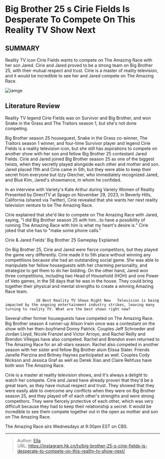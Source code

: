 # Big Brother 25 s Cirie Fields Is Desperate To Compete On This Reality TV Show Next


## SUMMARY 



  Reality TV icon Cirie Fields wants to compete on The Amazing Race with her son Jared.   Cirie and Jared proved to be a strong team on Big Brother 25, with their mutual respect and trust.   Cirie is a master of reality television, and it would be incredible to see her and Jared compete on The Amazing Race.  

![iamge](https://static1.srcdn.com/wordpress/wp-content/uploads/2023/08/survivor-legend-cirie-fields-joins-big-brother-25-premiere-in-shocking-twist.jpg)

## Literature Review
Reality TV legend Cirie Fields was on Survivor and Big Brother, and won Snake in the Grass and The Traitors season 1, but she&#39;s not done competing.




Big Brother season 25 houseguest, Snake in the Grass co-winner, The Traitors season 1 winner, and four-time Survivor player and legend Cirie Fields is a reality television icon, but she still has aspirations to compete on another show with her son and fellow Big Brother 25 contestant Jared Fields. Cirie and Jared joined Big Brother season 25 as one of the biggest twists, when they secretly played alongside each other and mother and son. Jared placed 11th and Cirie came in 5th, but they were able to keep their secret from everyone but Izzy Gleicher, who immediately recognized Jared, and Blue Kim, Jared&#39;s showmance, in whom he confided.




In an interview with Variety&#39;s Kate Arthur during Variety Women of Reality Presented by DirectTV at Spago on November 29, 2023, in Beverly Hills, California (shared via Twitter), Cirie revealed that she wants her next reality television venture to be The Amazing Race. 


 

Cirie explained that she&#39;d like to compete on The Amazing Race with Jared, saying, &#34;I did Big Brother season 25 with him...to have a possibility of running The Amazing Race with him is what my heart&#39;s desire is.&#34; Cirie joked that she has to &#34;make some phone calls.&#34;


 Cirie &amp; Jared Fields&#39; Big Brother 25 Gameplay Explained 
          




On Big Brother 25, Cirie and Jared were fierce competitors, but they played the game very differently. Cirie made it to 5th place without winning any competitions because she had an outstanding social game. She was able to manipulate her fellow houseguests with her charming personality, and strategize to get them to do her bidding. On the other hand, Jared won three competitions, including two Head of Household (HOH) and one Power of Veto games, in the 58 days that he was in the house. They could bring together their physical and mental strengths to create a winning Amazing Race team.

                  20 Best Reality TV Shows Right Now   Television is being impacted by the ongoing entertainment industry strikes, leaving many turning to reality TV. What are the best shows right now?    

Several other former houseguests have competed on The Amazing Race. Big Brother season 4 runner-up Alison Irwin once was a contestant on the show with her then-boyfriend Donny Patrick. Couples Jeff Schroeder and Jordan Lloyd, Nicole Franzel and Victor Arroyo, and Rachel Reilly and Brendon Villegas have also competed. Rachel and Brendon even returned to The Amazing Race for an all-stars season. Rachel also competed in another season with her sister and fellow Big Brother alum Elissa Slater. Friends Janelle Pierzina and Britney Haynes participated as well. Couples Cody Nickson and Jessica Graf as well as Derek Xiao and Claire Rehfuss have both won The Amazing Race.




Cirie is a master at reality television shows, and it&#39;s always a delight to watch her compete. Cirie and Jared have already proven that they&#39;d be a great team, as they have mutual respect and trust. They showed that they were easily able to overcome any conflicts when they were on Big Brother season 25, and they played off of each other&#39;s strengths and were strong competitors. They were fiercely protective of each other, which was very difficult because they had to keep their relationship a secret. It would be incredible to see them compete together out in the open as mother and son on The Amazing Race.

The Amazing Race airs Wednesdays at 9:30pm EST on CBS.



---

> Author: [Ella](https://instagram.hk.cn/)  
> URL: https://instagram.hk.cn/tv/big-brother-25-s-cirie-fields-is-desperate-to-compete-on-this-reality-tv-show-next/  

